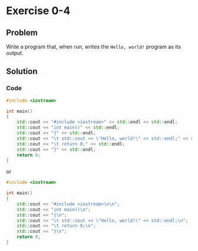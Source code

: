 # Exercise 0-4

## Problem
Write a program that, when run, writes the `Hello, world!` program as its output.

## Solution
### Code
```Cpp
#include <iostream>

int main()
{
	std::cout << "#include <iostream>" << std::endl << std::endl;
	std::cout << "int main()" << std::endl;
	std::cout << "{" << std::endl;
	std::cout << "\t std::cout << \"Hello, world!\" << std::endl;" << std::endl;
	std::cout << "\t return 0;" << std::endl;
	std::cout << "}" << std::endl;
	return 0;
}
```
or
```Cpp
#include <iostream>

int main()
{
	std::cout << "#include <iostream>\n\n";
	std::cout << "int main()\n";
	std::cout << "{\n";
	std::cout << "\t std::cout << \"Hello, world!\" << std::endl;\n";
	std::cout << "\t return 0;\n";
	std::cout << "}\n";
	return 0;
}
```

